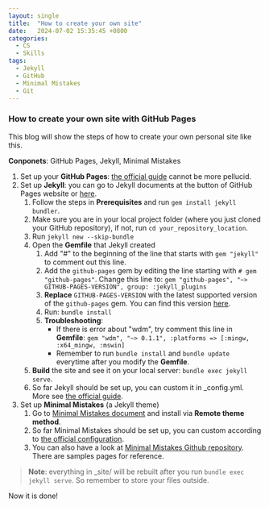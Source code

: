 ```yaml
---
layout: single
title:  "How to create your own site"
date:   2024-07-02 15:35:45 +0800
categories:
  - CS
  - Skills
tags:
  - Jekyll
  - GitHub
  - Minimal Mistakes
  - Git
---
```

### How to create your own site with GitHub Pages
This blog will show the steps of how to create your own personal site like this.

**Conponets**: GitHub Pages, Jekyll, Minimal Mistakes
1. Set up your **GitHub Pages**: [the official guide](https://pages.github.com/) cannot be more pellucid.
2. Set up **Jekyll**: you can go to Jekyll documents at the button of GitHub Pages website or [here](https://jekyllrb.com/docs/).
    1. Follow the steps in **Prerequisites** and run `gem install jekyll bundler`.
    2. Make sure you are in your local project folder (where you just cloned your GitHub repository), if not, run `cd your_repository_location`.
    3. Run `jekyll new --skip-bundle`
    4. Open the **Gemfile** that Jekyll created
        1. Add "#" to the beginning of the line that starts with `gem "jekyll"` to comment out this line.
        2. Add the `github-pages` gem by editing the line starting with `# gem "github-pages"`. Change this line to: `gem "github-pages", "~> GITHUB-PAGES-VERSION", group: :jekyll_plugins`
        3. **Replace** `GITHUB-PAGES-VERSION` with the latest supported version of the `github-pages` gem. You can find this version [here](https://pages.github.com/versions/).
        4. Run: `bundle install`
        5. **Troubleshooting**: 
            - If there is error about "wdm", try comment this line in **Gemfile**: `gem "wdm", "~> 0.1.1", :platforms => [:mingw, :x64_mingw, :mswin]`
            - Remember to run `bundle install` and `bundle update` everytime after you modify the **Gemfile**.
    5. **Build** the site and see it on your local server: `bundle exec jekyll serve`.
    6. So far Jekyll should be set up, you can custom it in \_config.yml. More see [the official guide](https://docs.github.com/en/pages/setting-up-a-github-pages-site-with-jekyll/creating-a-github-pages-site-with-jekyll).
3. Set up **Minimal Mistakes** (a Jekyll theme)
    1. Go to [Minimal Mistakes document](https://mmistakes.github.io/minimal-mistakes/docs/quick-start-guide/) and install via **Remote theme method**.
    2. So far Minimal Mistakes should be set up, you can custom according to [the official configuration](https://mmistakes.github.io/minimal-mistakes/docs/configuration/).
    3. You can also have a look at [Minimal Mistakes Github repository](.https://docs.github.com/en/pages/setting-up-a-github-pages-site-with-jekyll/creating-a-github-pages-site-with-jekyll). There are samples pages for reference.

>**Note**: everything in \_site/ will be rebuilt after you run `bundle exec jekyll serve`. So remember to store your files outside.

Now it is done!
